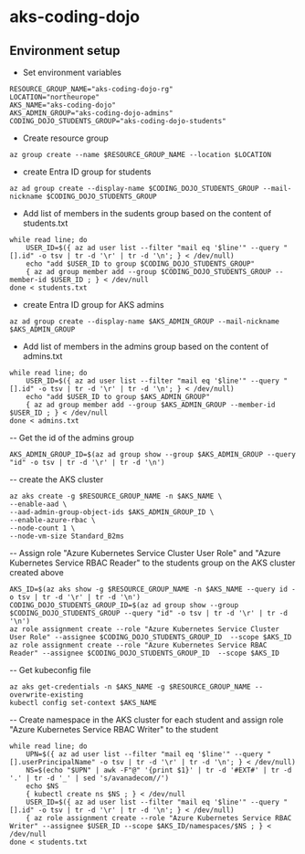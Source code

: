 # aks-coding-dojo

## Environment setup

- Set environment variables

```shell
RESOURCE_GROUP_NAME="aks-coding-dojo-rg"
LOCATION="northeurope"
AKS_NAME="aks-coding-dojo"
AKS_ADMIN_GROUP="aks-coding-dojo-admins"
CODING_DOJO_STUDENTS_GROUP="aks-coding-dojo-students"
```

- Create resource group
```shell
az group create --name $RESOURCE_GROUP_NAME --location $LOCATION
```

- create Entra ID group for students
```shell
az ad group create --display-name $CODING_DOJO_STUDENTS_GROUP --mail-nickname $CODING_DOJO_STUDENTS_GROUP
```

- Add list of members in the sudents group based on the content of students.txt
```shell
while read line; do    
    USER_ID=$({ az ad user list --filter "mail eq '$line'" --query "[].id" -o tsv | tr -d '\r' | tr -d '\n'; } < /dev/null)
    echo "add $USER_ID to group $CODING_DOJO_STUDENTS_GROUP"
    { az ad group member add --group $CODING_DOJO_STUDENTS_GROUP --member-id $USER_ID ; } < /dev/null
done < students.txt
```

- create Entra ID group for AKS admins
```shell
az ad group create --display-name $AKS_ADMIN_GROUP --mail-nickname $AKS_ADMIN_GROUP
```

- Add list of members in the admins group based on the content of admins.txt
```shell
while read line; do
    USER_ID=$({ az ad user list --filter "mail eq '$line'" --query "[].id" -o tsv | tr -d '\r' | tr -d '\n'; } < /dev/null)
    echo "add $USER_ID to group $AKS_ADMIN_GROUP"
    { az ad group member add --group $AKS_ADMIN_GROUP --member-id $USER_ID ; } < /dev/null
done < admins.txt
```

-- Get the id of the admins group
```shell
AKS_ADMIN_GROUP_ID=$(az ad group show --group $AKS_ADMIN_GROUP --query "id" -o tsv | tr -d '\r' | tr -d '\n')
```

-- create the AKS cluster
```shell
az aks create -g $RESOURCE_GROUP_NAME -n $AKS_NAME \
--enable-aad \
--aad-admin-group-object-ids $AKS_ADMIN_GROUP_ID \
--enable-azure-rbac \
--node-count 1 \
--node-vm-size Standard_B2ms
```

-- Assign role "Azure Kubernetes Service Cluster User Role" and "Azure Kubernetes Service RBAC Reader" to the students group on the AKS cluster created above
```shell
AKS_ID=$(az aks show -g $RESOURCE_GROUP_NAME -n $AKS_NAME --query id -o tsv | tr -d '\r' | tr -d '\n')
CODING_DOJO_STUDENTS_GROUP_ID=$(az ad group show --group $CODING_DOJO_STUDENTS_GROUP --query "id" -o tsv | tr -d '\r' | tr -d '\n')
az role assignment create --role "Azure Kubernetes Service Cluster User Role" --assignee $CODING_DOJO_STUDENTS_GROUP_ID  --scope $AKS_ID
az role assignment create --role "Azure Kubernetes Service RBAC Reader" --assignee $CODING_DOJO_STUDENTS_GROUP_ID  --scope $AKS_ID
```

-- Get kubeconfig file
```shell
az aks get-credentials -n $AKS_NAME -g $RESOURCE_GROUP_NAME --overwrite-existing
kubectl config set-context $AKS_NAME
```

-- Create namespace in the AKS cluster for each student and assign role "Azure Kubernetes Service RBAC Writer" to the student
```shell
while read line; do    
    UPN=$({ az ad user list --filter "mail eq '$line'" --query "[].userPrincipalName" -o tsv | tr -d '\r' | tr -d '\n'; } < /dev/null)
    NS=$(echo "$UPN" | awk -F"@" '{print $1}' | tr -d '#EXT#' | tr -d '.' | tr -d '_' | sed 's/avanadecom//')
    echo $NS
    { kubectl create ns $NS ; } < /dev/null
    USER_ID=$({ az ad user list --filter "mail eq '$line'" --query "[].id" -o tsv | tr -d '\r' | tr -d '\n'; } < /dev/null)
    { az role assignment create --role "Azure Kubernetes Service RBAC Writer" --assignee $USER_ID --scope $AKS_ID/namespaces/$NS ; } < /dev/null
done < students.txt    
```
